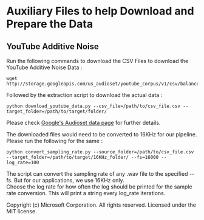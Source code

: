 # Auxiliary Files to help Download and Prepare the Data

## YouTube Additive Noise
Run the following commands to download the CSV Files to download the YouTube Additive Noise Data :

```
wget http://storage.googleapis.com/us_audioset/youtube_corpus/v1/csv/balanced_train_segments.csv
```
Followed by the extraction script to download the actual data :
```
python download_youtube_data.py --csv_file=/path/to/csv_file.csv --target_folder=/path/to/target/folder/
```

Please check [Google's Audioset data page](https://research.google.com/audioset/download.html) for further details.

The downloaded files would need to be converted to 16KHz for our pipeline. Please run the following for the same :
```
python convert_sampling_rate.py --source_folder=/path/to/csv_file.csv --target_folder=/path/to/target/16KHz_folder/ --fs=16000 --log_rate=100
```
The script can convert the sampling rate of any .wav file to the specified --fs. But for our applications, we use 16KHz only.<br/>
Choose the log rate for how often the log should be printed for the sample rate conversion. This will print a string every log_rate iterations.

Copyright (c) Microsoft Corporation. All rights reserved.
Licensed under the MIT license.